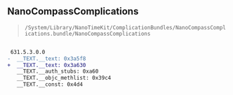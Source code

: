 ## NanoCompassComplications

> `/System/Library/NanoTimeKit/ComplicationBundles/NanoCompassComplications.bundle/NanoCompassComplications`

```diff

 631.5.3.0.0
-  __TEXT.__text: 0x3a5f8
+  __TEXT.__text: 0x3a630
   __TEXT.__auth_stubs: 0xa60
   __TEXT.__objc_methlist: 0x39c4
   __TEXT.__const: 0x4d4

```

